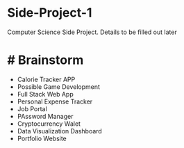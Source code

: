 # Side-Project-1
Computer Science Side Project.  Details to be filled out later
# # Brainstorm
- Calorie Tracker APP
- Possible Game Development
- Full Stack Web App
- Personal Expense Tracker
- Job Portal
- PAssword Manager
- Cryptocurrency Walet
- Data Visualization Dashboard
- Portfolio Website
